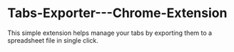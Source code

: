 # Tabs-Exporter---Chrome-Extension
This simple extension helps manage your tabs by exporting them to a spreadsheet file in single click.
